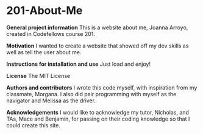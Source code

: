 # 201-About-Me

**General project information**
This is a website about me, Joanna Arroyo, created in Codefellows course 201.

**Motivation**
I wanted to create a website that showed off my dev skills as well as tell the user about me.

**Instructions for installation and use**
Just load and enjoy!

**License**
The MIT License

**Authors and contributors**
I wrote this code myself, with inspiration from my classmate, Morgana. I also did pair programming with myself as the navigator and Melissa as the driver. 

**Acknowledgements**
I would like to acknowledge my tutor, Nicholas, and TAs, Mace and Benjamin, for passing on their coding knowledge so that I could create this site. 
